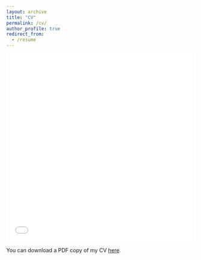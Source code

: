 ```yaml
---
layout: archive
title: "CV"
permalink: /cv/
author_profile: true
redirect_from:
  - /resume
---
```


<iframe src="/files/pdf/CV_Zhong_Feb2025.pdf" width="100%" height="500" frameborder="no" border="0" marginwidth="0" marginheight="0"></iframe>

You can download a PDF copy of my CV [here](/files/pdf/CV_May2025.pdf).
